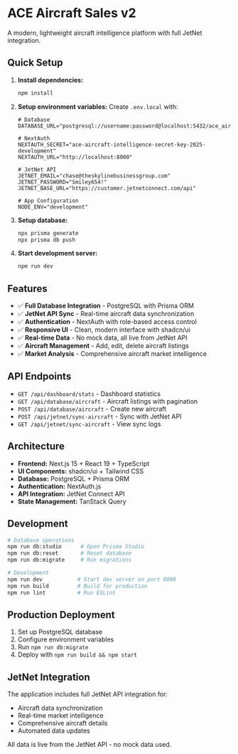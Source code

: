 # ACE Aircraft Sales v2

A modern, lightweight aircraft intelligence platform with full JetNet integration.

## Quick Setup

1. **Install dependencies:**

   ```bash
   npm install
   ```

2. **Setup environment variables:**
   Create `.env.local` with:

   ```env
   # Database
   DATABASE_URL="postgresql://username:password@localhost:5432/ace_aircraft_sales"

   # NextAuth
   NEXTAUTH_SECRET="ace-aircraft-intelligence-secret-key-2025-development"
   NEXTAUTH_URL="http://localhost:8000"

   # JetNet API
   JETNET_EMAIL="chase@theskylinebusinessgroup.com"
   JETNET_PASSWORD="Smiley654!"
   JETNET_BASE_URL="https://customer.jetnetconnect.com/api"

   # App Configuration
   NODE_ENV="development"
   ```

3. **Setup database:**

   ```bash
   npx prisma generate
   npx prisma db push
   ```

4. **Start development server:**
   ```bash
   npm run dev
   ```

## Features

- ✅ **Full Database Integration** - PostgreSQL with Prisma ORM
- ✅ **JetNet API Sync** - Real-time aircraft data synchronization
- ✅ **Authentication** - NextAuth with role-based access control
- ✅ **Responsive UI** - Clean, modern interface with shadcn/ui
- ✅ **Real-time Data** - No mock data, all live from JetNet API
- ✅ **Aircraft Management** - Add, edit, delete aircraft listings
- ✅ **Market Analysis** - Comprehensive aircraft market intelligence

## API Endpoints

- `GET /api/dashboard/stats` - Dashboard statistics
- `GET /api/database/aircraft` - Aircraft listings with pagination
- `POST /api/database/aircraft` - Create new aircraft
- `POST /api/jetnet/sync-aircraft` - Sync with JetNet API
- `GET /api/jetnet/sync-aircraft` - View sync logs

## Architecture

- **Frontend:** Next.js 15 + React 19 + TypeScript
- **UI Components:** shadcn/ui + Tailwind CSS
- **Database:** PostgreSQL + Prisma ORM
- **Authentication:** NextAuth.js
- **API Integration:** JetNet Connect API
- **State Management:** TanStack Query

## Development

```bash
# Database operations
npm run db:studio      # Open Prisma Studio
npm run db:reset       # Reset database
npm run db:migrate     # Run migrations

# Development
npm run dev           # Start dev server on port 8000
npm run build         # Build for production
npm run lint          # Run ESLint
```

## Production Deployment

1. Set up PostgreSQL database
2. Configure environment variables
3. Run `npm run db:migrate`
4. Deploy with `npm run build && npm start`

## JetNet Integration

The application includes full JetNet API integration for:

- Aircraft data synchronization
- Real-time market intelligence
- Comprehensive aircraft details
- Automated data updates

All data is live from the JetNet API - no mock data used.
